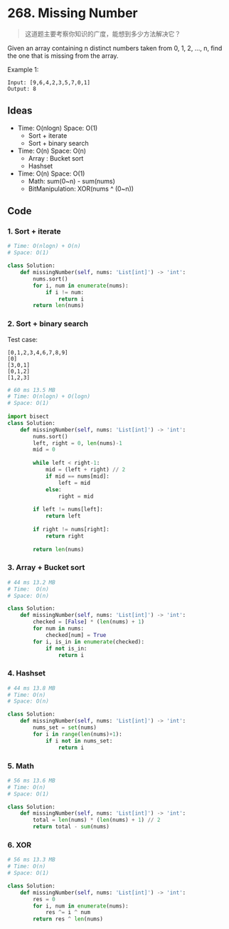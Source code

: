 # 268. Missing Number

> 这道题主要考察你知识的广度，能想到多少方法解决它？

Given an array containing n distinct numbers taken from 0, 1, 2, ..., n, find the one that is missing from the array.

Example 1:

```
Input: [9,6,4,2,3,5,7,0,1]
Output: 8
```

## Ideas 

- Time: O(nlogn) Space: O(1)
	- Sort + iterate  
	- Sort + binary search
- Time: O(n) Space: O(n)
	- Array : Bucket sort 
	- Hashset 
- Time: O(n) Space: O(1)
	- Math: sum(0~n) - sum(nums)
	- BitManipulation: XOR(nums ^ (0~n))



## Code 

### 1. Sort + iterate


``` python
# Time: O(nlogn) + O(n)
# Space: O(1)

class Solution:
    def missingNumber(self, nums: 'List[int]') -> 'int':
        nums.sort()
        for i, num in enumerate(nums):
            if i != num:
                return i
        return len(nums)
```


### 2. Sort + binary search 


Test case:


```
[0,1,2,3,4,6,7,8,9]
[0]
[3,0,1]
[0,1,2]
[1,2,3]
```

``` python  
# 60 ms	13.5 MB	
# Time: O(nlogn) + O(logn) 
# Space: O(1)
 
import bisect
class Solution:
    def missingNumber(self, nums: 'List[int]') -> 'int':
        nums.sort()
        left, right = 0, len(nums)-1
        mid = 0
        
        while left < right-1:
            mid = (left + right) // 2
            if mid == nums[mid]:
                left = mid
            else:
                right = mid
        
        if left != nums[left]:
            return left 
        
        if right != nums[right]:
            return right 
            
        return len(nums)
```


### 3. Array + Bucket sort 

``` python 
# 44 ms	13.2 MB	
# Time:  O(n)
# Space: O(n)

class Solution:
    def missingNumber(self, nums: 'List[int]') -> 'int':
        checked = [False] * (len(nums) + 1)
        for num in nums:
            checked[num] = True 
        for i, is_in in enumerate(checked):
            if not is_in:
                return i
```

### 4. Hashset 

``` python
# 44 ms	13.8 MB	
# Time: O(n)
# Space: O(n)

class Solution:
    def missingNumber(self, nums: 'List[int]') -> 'int':
        nums_set = set(nums)
        for i in range(len(nums)+1):
            if i not in nums_set:
                return i
```

### 5. Math 

``` python
# 56 ms	13.6 MB	
# Time: O(n)
# Space: O(1)

class Solution:
    def missingNumber(self, nums: 'List[int]') -> 'int':
        total = len(nums) * (len(nums) + 1) // 2 
        return total - sum(nums)
```

### 6. XOR 

``` python 
# 56 ms	13.3 MB
# Time: O(n)
# Space: O(1)

class Solution:
    def missingNumber(self, nums: 'List[int]') -> 'int':
        res = 0 
        for i, num in enumerate(nums):
            res ^= i ^ num
        return res ^ len(nums)
```